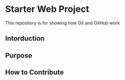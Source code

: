 # Starter Web Project

This repository is for showing how Git and GitHub work

## Intorduction

## Purpose

## How to Contribute
